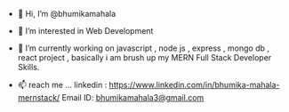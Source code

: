 - 👋 Hi, I’m @bhumikamahala

- 👀 I’m interested in Web Development

- 🌱 I’m currently working on javascript , node js , express , mongo db , react project ,
     basically i am brush up my MERN Full Stack Developer Skills. 
     
- 📫  reach me ...
      linkedin : https://www.linkedin.com/in/bhumika-mahala-mernstack/
      Email ID: bhumikamahala3@gmail.com
      


